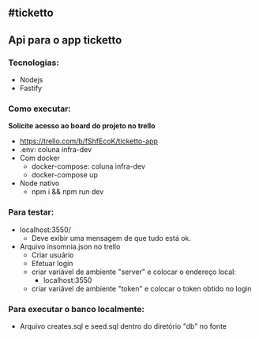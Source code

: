#ticketto
---
## Api para o app ticketto
### Tecnologias:
- Nodejs
- Fastify

### Como executar:
**Solicite acesso ao board do projeto no trello**
- https://trello.com/b/fShfEcoK/ticketto-app
- .env: coluna infra-dev
- Com docker
  - docker-compose: coluna infra-dev
  - docker-compose up
- Node nativo
  - npm i && npm run dev


### Para testar:
- localhost:3550/
  - Deve exibir uma mensagem de que tudo está ok.
- Arquivo insomnia.json no trello
  - Criar usuário
  - Efetuar login
  - criar variável de ambiente "server" e colocar o endereço local:
    - localhost:3550
  - criar variável de ambiente "token" e colocar o token obtido no login

### Para executar o banco localmente:
  - Arquivo creates.sql e seed.sql dentro do diretório "db" no fonte


